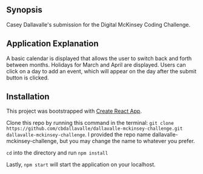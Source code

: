 ## Synopsis

Casey Dallavalle's submission for the Digital McKinsey Coding Challenge.

## Application Explanation

A basic calendar is displayed that allows the user to switch back and forth between months. Holidays for March and April are displayed. Users can click on a day to add an event, which will appear on the day after the submit button is clicked.

## Installation

This project was bootstrapped with [Create React App](https://github.com/facebookincubator/create-react-app).

Clone this repo by running this command in the terminal: ```git clone https://github.com/cbdallavalle/dallavalle-mckinsey-challenge.git dallavalle-mckinsey-challenge```. I provided the repo name dallavalle-mckinsey-challenge, but you may change the name to whatever you prefer.

``cd`` into the directory and run ```npm install```

Lastly, ```npm start``` will start the application on your localhost. 
